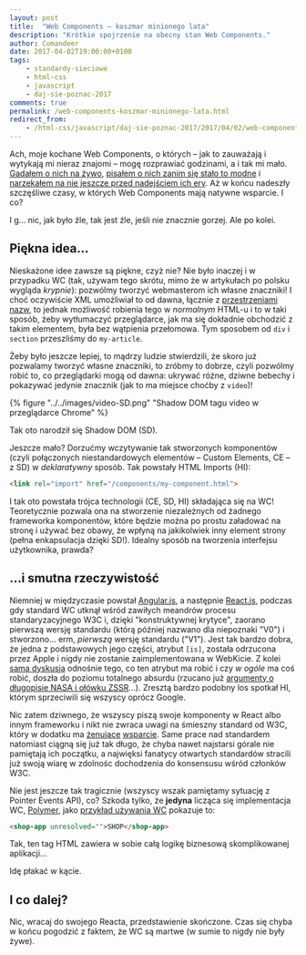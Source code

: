 ```yaml
---
layout: post
title:  "Web Components – koszmar minionego lata"
description: "Krótkie spojrzenie na obecny stan Web Components."
author: Comandeer
date: 2017-04-02T19:00:00+0100
tags:
    - standardy-sieciowe
    - html-css
    - javascript
    - daj-sie-poznac-2017
comments: true
permalink: /web-components-koszmar-minionego-lata.html
redirect_from:
    - /html-css/javascript/daj-sie-poznac-2017/2017/04/02/web-components-koszmar-minionego-lata.html
---
```


Ach, moje kochane Web Components, o których – jak to zauważają i wytykają mi nieraz znajomi – mogę rozprawiać godzinami, a i tak mi mało. [Gadałem o nich na żywo](http://comandeer.github.io/web-components-slides/), [pisałem o nich zanim się stało to modne](http://webroad.pl/javascript/3505-web-components) i [narzekałem na nie jeszcze przed nadejściem ich ery](http://tutorials.comandeer.pl/polymer.html). Aż w końcu nadeszły szczęśliwe czasy, w których Web Components mają natywne wsparcie. I co?

I g… nic, jak było źle, tak jest źle, jeśli nie znacznie gorzej. Ale po kolei.<!--more-->

## Piękna idea…

Nieskażone idee zawsze są piękne, czyż nie? Nie było inaczej i w przypadku WC (tak, używam tego skrótu, mimo że w artykułach po polsku wygląda _krypnie_): pozwólmy tworzyć webmasterom ich własne znaczniki! I choć oczywiście XML umożliwiał to od dawna, łącznie z [przestrzeniami nazw](https://developer.mozilla.org/en/docs/Namespaces), to jednak możliwość robienia tego w _normalnym_ HTML-u i to w taki sposób, żeby wytłumaczyć przeglądarce, jak ma się dokładnie obchodzić z takim elementem, była bez wątpienia przełomowa. Tym sposobem od `div` i `section` przeszliśmy do `my-article`.

Żeby było jeszcze lepiej, to mądrzy ludzie stwierdzili, że skoro już pozwalamy tworzyć własne znaczniki, to zróbmy to dobrze, czyli pozwólmy robić to, co przeglądarki mogą od dawna: ukrywać różne, dziwne bebechy i pokazywać jedynie znacznik (jak to ma miejsce choćby z `video`)!

{% figure "../../images/video-SD.png" "Shadow DOM tagu video w przeglądarce Chrome" %}

Tak oto narodził się Shadow DOM (SD).

Jeszcze mało? Dorzućmy wczytywanie tak stworzonych komponentów (czyli połączonych niestandardowych elementów – Custom Elements, CE – z SD) w _deklaratywny_ sposób. Tak powstały HTML Imports (HI):

```html
<link rel="import" href="/components/my-component.html">
```

I tak oto powstała trójca technologii (CE, SD, HI) składająca się na WC! Teoretycznie pozwala ona na stworzenie niezależnych od żadnego frameworka komponentów, które będzie można po prostu załadować na stronę i używać bez obawy, że wpłyną na jakikolwiek inny element strony (pełna enkapsulacja dzięki SD!). Idealny sposób na tworzenia interfejsu użytkownika, prawda?

## …i smutna rzeczywistość

Niemniej w międzyczasie powstał [Angular.js](http://www.webkrytyk.pl/2014/12/12/moja-prawda-o-angular-js/), a następnie [React.js](https://facebook.github.io/react/), podczas gdy standard WC utknął wśród zawiłych meandrów procesu standaryzacyjnego W3C i, dzięki "konstruktywnej krytyce", zaorano pierwszą wersję standardu (którą później nazwano dla niepoznaki "V0") i stworzono… erm, _pierwszą_ wersję standardu ("V1"). Jest tak bardzo dobra, że jedna z podstawowych jego części, atrybut `[is]`, została odrzucona przez Apple i nigdy nie zostanie zaimplementowana w WebKicie. Z kolei  [sama dyskusja](https://github.com/w3c/webcomponents/issues/509) odnośnie tego, co ten atrybut ma robić i czy _w ogóle_ ma coś robić, doszła do poziomu totalnego absurdu (rzucano już [argumenty o długopisie NASA i ołówku ZSSR](https://github.com/w3c/webcomponents/issues/509#issuecomment-265542471)…). Zresztą bardzo podobny los spotkał HI, którym sprzeciwili się wszyscy oprócz Google.

Nic zatem dziwnego, że wszyscy piszą swoje komponenty w React albo innym frameworku i nikt nie zwraca uwagi na śmieszny standard od W3C, który w dodatku ma [żenujące](http://caniuse.com/#feat=custom-elementsv1) [wsparcie](http://caniuse.com/#feat=shadowdomv1). Same prace nad standardem natomiast ciągną się już tak długo, że chyba nawet najstarsi górale nie pamiętają ich początku, a najwięksi fanatycy otwartych standardów stracili już swoją wiarę w zdolnośc dochodzenia do konsensusu wśród członków W3C.

Nie jest jeszcze tak tragicznie (wszyscy wszak pamiętamy sytuację z Pointer Events API), co? Szkoda tylko, że **jedyna** licząca się implementacja WC, [Polymer](https://www.polymer-project.org/), jako [przykład używania WC](https://shop.polymer-project.org/) pokazuje to:

```html
<shop-app unresolved="">SHOP</shop-app>
```

Tak, ten tag HTML zawiera w sobie całą logikę biznesową skomplikowanej aplikacji…

Idę płakać w kącie.

## I co dalej?

Nic, wracaj do swojego Reacta, przedstawienie skończone. Czas się chyba w końcu pogodzić z faktem, że WC są martwe (w sumie to nigdy nie były żywe).
